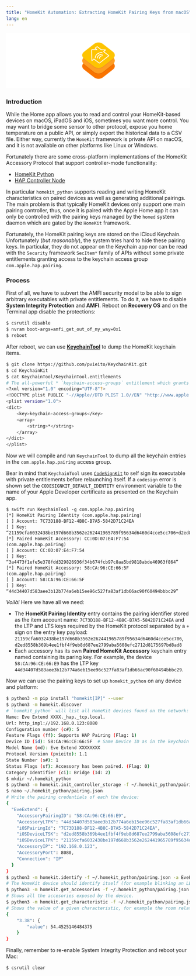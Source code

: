 ```yaml
---
title: "HomeKit Automation: Extracting HomeKit Pairing Keys from macOS"
lang: en
---
```


!["HomeKit Pairing Keys"](/media/2019/12/extract-homekit-pairing-keys-header.png)

### Introduction

While the Home app allows you to read and control your HomeKit-based devices on macOS, iPadOS and iOS, sometimes you want more control. You may want to bridge some sensor to other protocol, expose you home temperature on a public API, or simply export the historical data to a CSV file. Either way, currently the `HomeKit` framework is private API on macOS, and it is not available on other platforms like Linux or Windows.

Fortunately there are some cross-platform implementations of the HomeKit Accessory Protocol that support controller-mode functionality:

- [HomeKit Python](https://github.com/jlusiardi/homekit_python)
- [HAP Controller Node](https://github.com/mrstegeman/hap-controller-node)

In particular `homekit_python` supports reading and writing HomeKit characteristics on paired devices as well as generating additional pairings. The main problem is that typically HomeKit devices only support one main pairing controller, thus, once it is paired with the Apple Home app it can only be controlled with the pairing keys managed by the `homed` system daemon which are gated by the `HomeKit` framework.

Fortunately, the HomeKit pairing keys are stored on the iCloud Keychain. Unfortunately (_but reasonably_), the system tries hard to hide these pairing keys. In particular, they do not appear on the Keychain app nor can be read with the `Security` framework `SecItem*` family of APIs without some private entitlements granting access to the keychain access group `com.apple.hap.pairing`.

### Process

First of all, we have to subvert the AMFI security model to be able to sign arbitrary executables with private entitlements. To do it, we have to disable **System Integrity Protection** and **AMFI**. Reboot on **Recovery OS** and on the Terminal app disable the protections:

```bash
$ csrutil disable
$ nvram boot-args=amfi_get_out_of_my_way=0x1
$ reboot
```

After reboot, we can use [**KeychainTool**](https://github.com/pvieito/KeychainKit) to dump the HomeKit keychain items. 

```bash
$ git clone https://github.com/pvieito/KeychainKit.git
$ cd KeychainKit
$ cat KeychainTool/KeychainTool.entitlements
# The all-powerful * `keychain-access-groups` entitlement which grants its bearer permission to read all keychain items:
<?xml version="1.0" encoding="UTF-8"?>
<!DOCTYPE plist PUBLIC "-//Apple//DTD PLIST 1.0//EN" "http://www.apple.com/DTDs/PropertyList-1.0.dtd">
<plist version="1.0">
<dict>
    <key>keychain-access-groups</key>
    <array>
        <string>*</string>
    </array>
</dict>
</plist>
```

Now we will compile and run `KeychainTool` to dump all the keychain entries in the `com.apple.hap.pairing` access group.

Bear in mind that `KeychainTool` uses [`CodeSignKit`](https://github.com/pvieito/CodeSignKit) to self sign its executable with private entitlements before relaunching itself. If a `codesign` error is shown set the `CODESIGNKIT_DEFAULT_IDENTITY` environment variable to the name of your Apple Developer certificate as presented on the Keychain app.

```
$ swift run KeychainTool -g com.apple.hap.pairing
[*] HomeKit Pairing Identity (com.apple.hap.pairing)
[ ] Account: 7C73D188-BF12-4B8C-B7A5-5842D71C24EA
[ ] Key: “21159cfa6032438be197d668b3562e262441965789f95634d6460d4cce5cc706+d2ed8558b369b4ee1fbf4f9eb8d687ee2799aba5608efc2712d8175697bd8ad8”
[*] Paired HomeKit Accessory: CC:0D:07:E4:F7:54 (com.apple.hap.pairing)
[ ] Account: CC:0D:07:E4:F7:54
[ ] Key: “3a4473f1efe5e378fdd329826936f34b674fcb97c8aa5bd9818abde46963f864”
[*] Paired HomeKit Accessory: 58:CA:96:CE:66:5F (com.apple.hap.pairing)
[ ] Account: 58:CA:96:CE:66:5F
[ ] Key: “44d34407d583aee3b12b774a6eb15ee96c527fa83af1db66ac90f60494bbbc29”
```

*Voilà!* Here we have all we need:

- The **HomeKit Pairing Identity** entry contains the pairing identifier stored as the item account name: `7C73D188-BF12-4B8C-B7A5-5842D71C24EA` and the LTP and LTS keys required by the HomeKit protocol separated by a `+` sign on the entry key payload: `21159cfa6032438be197d668b3562e262441965789f95634d6460d4cce5cc706`, `d2ed8558b369b4ee1fbf4f9eb8d687ee2799aba5608efc2712d8175697bd8ad8 `
- Each accessory has its own **Paired HomeKit Accessory** keychain entry named containing its paring key. For example, the device `58:CA:96:CE:66:E9` has the LTP key `44d34407d583aee3b12b774a6eb15ee96c527fa83af1db66ac90f60494bbbc29`.

Now we can use the pairing keys to set up `homekit_python` on any device and platform:

```bash
$ python3 -m pip install "homekit[IP]" --user
$ python3 -m homekit.discover
# `homekit_python` will list all HomeKit devices found on the network:
Name: Eve Extend XXXX._hap._tcp.local.
Url: http_impl://192.168.0.123:8080
Configuration number (c#): 5
Feature Flags (ff): Supports HAP Pairing (Flag: 1)
Device ID (id): 58:CA:96:CE:66:5F  # Same Device ID as in the keychain entry.
Model Name (md): Eve Extend XXXXXXXX
Protocol Version (pvieito): 1.1
State Number (s#): 1
Status Flags (sf): Accessory has been paired. (Flag: 0)
Category Identifier (ci): Bridge (Id: 2)
$ mkdir ~/.homekit_python
$ python3 -m homekit.init_controller_storage -f ~/.homekit_python/pairing.json
$ nano ~/.homekit_python/pairing.json
# Write the pairing credentials of each the device:
{
  "EveExtend": {
    "AccessoryPairingID": "58:CA:96:CE:66:E9",
    "AccessoryLTPK": "44d34407d583aee3b12b774a6eb15ee96c527fa83af1db66ac90f60494bbbc29",
    "iOSPairingId": "7C73D188-BF12-4B8C-B7A5-5842D71C24EA",
    "iOSDeviceLTSK": "d2ed8558b369b4ee1fbf4f9eb8d687ee2799aba5608efc2712d8175697bd8ad8",
    "iOSDeviceLTPK": "21159cfa6032438be197d668b3562e262441965789f95634d6460d4cce5cc706",
    "AccessoryIP": "192.168.0.123",
    "AccessoryPort": 8080,
    "Connection": "IP"
  }
}
$ python3 -m homekit.identify -f ~/.homekit_python/pairing.json -a EveExtend
# The HomeKit device should identify itself (for example blinking an LED).
$ python3 -m homekit.get_accessories -f ~/.homekit_python/pairing.json -a EveExtend
# Shows all the accesories exposed by the device.
$ python3 -m homekit.get_characteristic -f ~/.homekit_python/pairing.json -a EveExtend -c 3.38
# Shows the value of a given characteristic, for example the room relative humidity:
{
    "3.38": {
        "value": 54.4525146484375
    }
}
```

Finally, remember to re-enable System Integrity Protection and reboot your Mac:

```bash
$ csrutil clear
```
